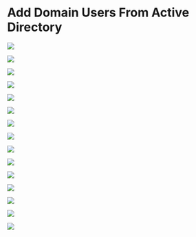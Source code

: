 # Add Domain Users From Active Directory

![](https://github.com/JonmarCorpuz/SecondBrain/blob/main/Assets/Add%20AD%20Users%20FreePBX%20pt1.png)

![](https://github.com/JonmarCorpuz/SecondBrain/blob/main/Assets/Add%20AD%20Users%20FreePBX%20pt2.png)

![](https://github.com/JonmarCorpuz/SecondBrain/blob/main/Assets/Add%20AD%20Users%20FreePBX%20pt3.png)

![](https://github.com/JonmarCorpuz/SecondBrain/blob/main/Assets/Add%20AD%20Users%20FreePBX%20pt4.png)

![](https://github.com/JonmarCorpuz/SecondBrain/blob/main/Assets/Add%20AD%20Users%20FreePBX%20pt5.png)

![](https://github.com/JonmarCorpuz/SecondBrain/blob/main/Assets/Add%20AD%20Users%20FreePBX%20pt6.png)

![](https://github.com/JonmarCorpuz/SecondBrain/blob/main/Assets/Add%20AD%20Users%20FreePBX%20pt7.png)

![](https://github.com/JonmarCorpuz/SecondBrain/blob/main/Assets/Add%20AD%20Users%20FreePBX%20pt8.png)

![](https://github.com/JonmarCorpuz/SecondBrain/blob/main/Assets/Add%20AD%20Users%20FreePBX%20pt9.png)

![](https://github.com/JonmarCorpuz/SecondBrain/blob/main/Assets/Add%20AD%20Users%20FreePBX%20pt10.png)

![](https://github.com/JonmarCorpuz/SecondBrain/blob/main/Assets/Add%20AD%20Users%20FreePBX%20pt11.png)

![](https://github.com/JonmarCorpuz/SecondBrain/blob/main/Assets/Add%20AD%20Users%20FreePBX%20pt12.png)

![](https://github.com/JonmarCorpuz/SecondBrain/blob/main/Assets/Add%20AD%20Users%20FreePBX%20pt13.png)

![](https://github.com/JonmarCorpuz/SecondBrain/blob/main/Assets/Add%20AD%20Users%20FreePBX%20pt14.png)

![](https://github.com/JonmarCorpuz/SecondBrain/blob/main/Assets/Add%20AD%20Users%20FreePBX%20pt15.png)
